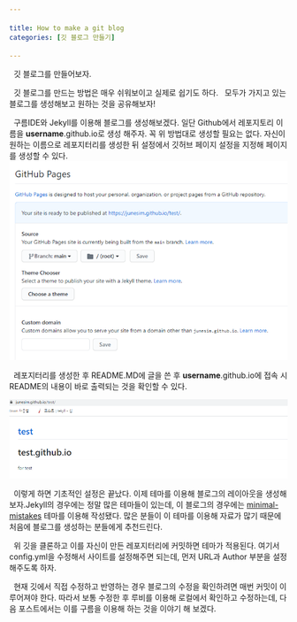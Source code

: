 ```yaml
---

title: How to make a git blog
categories: [깃 블로그 만들기]

---
```


&nbsp;&nbsp;깃 블로그를 만들어보자.

&nbsp;&nbsp;깃 블로그를 만드는 방법은 매우 쉬워보이고 실제로 쉽기도 하다.
&nbsp;&nbsp;모두가 가지고 있는 블로그를 생성해보고 원하는 것을 공유해보자!

&nbsp;&nbsp;구름IDE와 Jekyll를 이용해 블로그를 생성해보겠다.
일단 Github에서 레포지토리 이름을 <strong>username</strong>.github.io로 생성 해주자. 꼭 위 방법대로 생성할 필요는 없다. 자신이 원하는 이름으로 레포지터리를 생성한 뒤 설정에서 깃허브 페이지 설정을 지정해 페이지를 생성할 수 있다. 
![example_gitsettings](/img/ex_post_1/ex1_gitsettings.png)

&nbsp;&nbsp;레포지터리를 생성한 후 README.MD에 글을 쓴 후 <strong>username</strong>.github.io에 접속 시 README의 내용이 바로 출력되는 것을 확인할 수 있다. 

![example_website](/img/ex_post_1/ex2_web.png)

&nbsp;&nbsp;이렇게 하면 기초적인 설정은 끝났다. 이제 테마를 이용해 블로그의 레이아웃을 생성해보자.Jekyll의 경우에는 정말 많은 테마들이 있는데, 이 블로그의 경우에는 [minimal-mistakes](https://github.com/mmistakes/minimal-mistakes) 테마를 이용해 작성됐다. 많은 분들이 이 테마를 이용해 자료가 많기 때문에 처음에 블로그를 생성하는 분들에게 추천드린다. 

&nbsp;&nbsp;위 깃을 클론하고 이를 자신이 만든 레포지터리에 커밋하면 테마가 적용된다. 여기서 config.yml을 수정해서 사이트를 설정해주면 되는데, 먼저 URL과 Author 부분을 설정해주도록 하자. 
 
 
&nbsp;&nbsp;현재 깃에서 직접 수정하고 반영하는 경우 블로그의 수정을 확인하려면 매번 커밋이 이루어져야 한다. 따라서 보통 수정한 후 루비를 이용해 로컬에서 확인하고 수정하는데, 다음 포스트에서는 이를 구름을 이용해 하는 것을 이야기 해 보겠다.